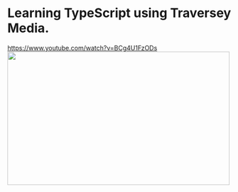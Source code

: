 # Learning TypeScript using Traversey Media.
https://www.youtube.com/watch?v=BCg4U1FzODs
<a href="url"><img src="https://res.cloudinary.com/practicaldev/image/fetch/s---uFtK_-1--/c_imagga_scale,f_auto,fl_progressive,h_900,q_auto,w_1600/https://dev-to-uploads.s3.amazonaws.com/uploads/articles/h5xk9yg9yzemg61y00eo.jpg" align="left" height="300" width="500"></a>

